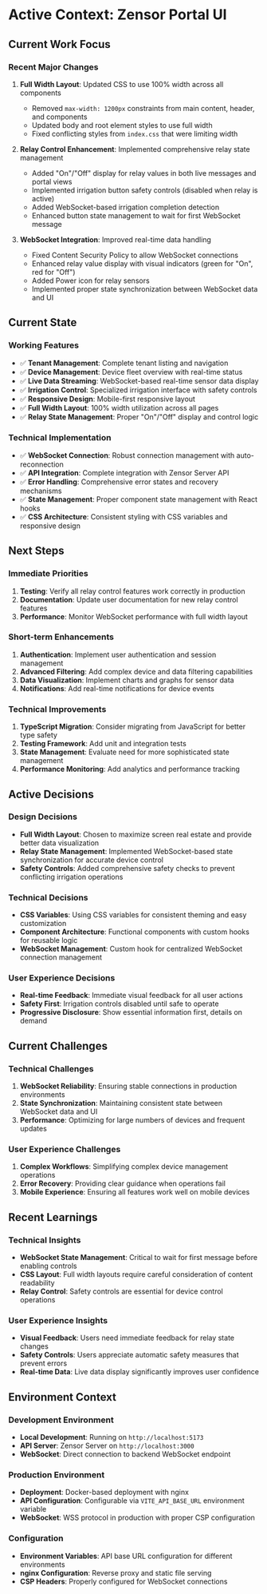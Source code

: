 # Active Context: Zensor Portal UI

## Current Work Focus

### Recent Major Changes
1. **Full Width Layout**: Updated CSS to use 100% width across all components
   - Removed `max-width: 1200px` constraints from main content, header, and components
   - Updated body and root element styles to use full width
   - Fixed conflicting styles from `index.css` that were limiting width

2. **Relay Control Enhancement**: Implemented comprehensive relay state management
   - Added "On"/"Off" display for relay values in both live messages and portal views
   - Implemented irrigation button safety controls (disabled when relay is active)
   - Added WebSocket-based irrigation completion detection
   - Enhanced button state management to wait for first WebSocket message

3. **WebSocket Integration**: Improved real-time data handling
   - Fixed Content Security Policy to allow WebSocket connections
   - Enhanced relay value display with visual indicators (green for "On", red for "Off")
   - Added Power icon for relay sensors
   - Implemented proper state synchronization between WebSocket data and UI

## Current State

### Working Features
- ✅ **Tenant Management**: Complete tenant listing and navigation
- ✅ **Device Management**: Device fleet overview with real-time status
- ✅ **Live Data Streaming**: WebSocket-based real-time sensor data display
- ✅ **Irrigation Control**: Specialized irrigation interface with safety controls
- ✅ **Responsive Design**: Mobile-first responsive layout
- ✅ **Full Width Layout**: 100% width utilization across all pages
- ✅ **Relay State Management**: Proper "On"/"Off" display and control logic

### Technical Implementation
- ✅ **WebSocket Connection**: Robust connection management with auto-reconnection
- ✅ **API Integration**: Complete integration with Zensor Server API
- ✅ **Error Handling**: Comprehensive error states and recovery mechanisms
- ✅ **State Management**: Proper component state management with React hooks
- ✅ **CSS Architecture**: Consistent styling with CSS variables and responsive design

## Next Steps

### Immediate Priorities
1. **Testing**: Verify all relay control features work correctly in production
2. **Documentation**: Update user documentation for new relay control features
3. **Performance**: Monitor WebSocket performance with full width layout

### Short-term Enhancements
1. **Authentication**: Implement user authentication and session management
2. **Advanced Filtering**: Add complex device and data filtering capabilities
3. **Data Visualization**: Implement charts and graphs for sensor data
4. **Notifications**: Add real-time notifications for device events

### Technical Improvements
1. **TypeScript Migration**: Consider migrating from JavaScript for better type safety
2. **Testing Framework**: Add unit and integration tests
3. **State Management**: Evaluate need for more sophisticated state management
4. **Performance Monitoring**: Add analytics and performance tracking

## Active Decisions

### Design Decisions
- **Full Width Layout**: Chosen to maximize screen real estate and provide better data visualization
- **Relay State Management**: Implemented WebSocket-based state synchronization for accurate device control
- **Safety Controls**: Added comprehensive safety checks to prevent conflicting irrigation operations

### Technical Decisions
- **CSS Variables**: Using CSS variables for consistent theming and easy customization
- **Component Architecture**: Functional components with custom hooks for reusable logic
- **WebSocket Management**: Custom hook for centralized WebSocket connection management

### User Experience Decisions
- **Real-time Feedback**: Immediate visual feedback for all user actions
- **Safety First**: Irrigation controls disabled until safe to operate
- **Progressive Disclosure**: Show essential information first, details on demand

## Current Challenges

### Technical Challenges
1. **WebSocket Reliability**: Ensuring stable connections in production environments
2. **State Synchronization**: Maintaining consistent state between WebSocket data and UI
3. **Performance**: Optimizing for large numbers of devices and frequent updates

### User Experience Challenges
1. **Complex Workflows**: Simplifying complex device management operations
2. **Error Recovery**: Providing clear guidance when operations fail
3. **Mobile Experience**: Ensuring all features work well on mobile devices

## Recent Learnings

### Technical Insights
- **WebSocket State Management**: Critical to wait for first message before enabling controls
- **CSS Layout**: Full width layouts require careful consideration of content readability
- **Relay Control**: Safety controls are essential for device control operations

### User Experience Insights
- **Visual Feedback**: Users need immediate feedback for relay state changes
- **Safety Controls**: Users appreciate automatic safety measures that prevent errors
- **Real-time Data**: Live data display significantly improves user confidence

## Environment Context

### Development Environment
- **Local Development**: Running on `http://localhost:5173`
- **API Server**: Zensor Server on `http://localhost:3000`
- **WebSocket**: Direct connection to backend WebSocket endpoint

### Production Environment
- **Deployment**: Docker-based deployment with nginx
- **API Configuration**: Configurable via `VITE_API_BASE_URL` environment variable
- **WebSocket**: WSS protocol in production with proper CSP configuration

### Configuration
- **Environment Variables**: API base URL configuration for different environments
- **nginx Configuration**: Reverse proxy and static file serving
- **CSP Headers**: Properly configured for WebSocket connections 